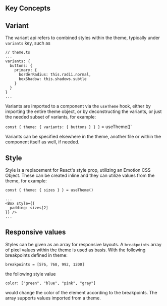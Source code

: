 <Section name="Concepts">

# Key Concepts

## Variant

The variant api refers to combined styles within the theme, typically under `variants` key, such as

```
// theme.ts
...
variants: {
  buttons: {
    primary: {
      borderRadius: this.radii.normal,
      boxShadow: this.shadows.subtle
    }
  }
}
...
```

Variants are imported to a component via the `useTheme` hook, either by importing the entire theme object, or by deconstructing the variants, or just the needed subset of variants, for example:

`const { theme: { variants: { buttons } } }` = useTheme()`

Variants can be specified elsewhere in the theme, another file or within the component itself as well, if needed.

## Style

Style is a replacement for React's style prop, utilizing an Emotion CSS Object. These can be created inline and they can utilize values from the theme, for example:

```
const { theme: { sizes } } = useTheme()

...
<Box style={{
  padding: sizes[2]
}} />
...
```

## Responsive values

Styles can be given as an array for responsive layouts. A `breakpoints` array of pixel values within the theme is used as basis. With the following breakpoints defined in theme:

`breakpoints = [576, 768, 992, 1200]`

the following style value

`color: ["green", "blue", "pink", "gray"]`

would change the color of the element according to the breakpoints. The array supports values imported from a theme.

</Section>
